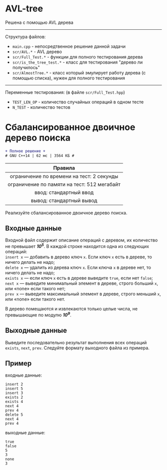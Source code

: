 # AVL-tree

Решена с помощью AVL дерева

---

Структура файлов:
* `main.cpp` - непосредтвенное решение данной задачи
* `scr/AVL.*` - AVL дерево
* `scr/Full_Test.*` - функции для полного тестирования дерева 
* `scr/is_the_tree_test.*` - класс для тестирования "дерево ли получилось"
* `scr/AlmostTree.*` - класс который эмулирует работу дерева (с помощью списка), нужен для полного тестирования

---

Переменные тестирования: (в файле `scr/Full_Test.hpp`)
* `TEST_LEN_OP` - количество случайных операций в одном тесте
* `N_TEST` - количество тестов

# Сбалансированное двоичное дерево поиска

```diff
+ Полное решение +
# GNU C++14 | 62 мс | 3564 КБ #
```

| Правила                                     	|
|:---------------------------------------------:|
| ограничение по времени на тест: 2 секунды     |
| ограничение по памяти на тест: 512 мегабайт   |
| ввод: стандартный ввод                        |
| вывод: стандартный вывод                      |

Реализуйте сбалансированное двоичное дерево поиска.

## Входные данные
Входной файл содержит описание операций с деревом, их количество не превышает ***10<sup>5</sup>***. В каждой строке находится одна из следующих операций:\
`insert x` — добавить в дерево ключ `x`. Если ключ `x` есть в дереве, то ничего делать не надо;\
`delete x` — удалить из дерева ключ `x`. Если ключа `x` в дереве нет, то ничего делать не надо;\
`exists x` — если ключ `x` есть в дереве выведите `true`, если нет `false`;\
`next x` — выведите минимальный элемент в дереве, строго больший `x`, или «none» если такого нет;\
`prev x` — выведите максимальный элемент в дереве, строго меньший `x`, или «none» если такого нет.

В дерево помещаются и извлекаются только целые числа, не превышающие по модулю ***10<sup>9</sup>***.

## Выходные данные
Выведите последовательно результат выполнения всех операций `exists`, `next`, `prev`. Следуйте формату выходного файла из примера.

## Пример
входные данные:
```
insert 2
insert 5
insert 3
exists 2
exists 4
next 4
prev 4
delete 5
next 4
prev 4
```
выходные данные:
```
true
false
5
3
none
3
```

